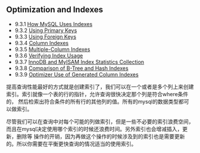 ## Optimization and Indexes
* 9.3.1 [How MySQL Uses Indexes](https://dev.mysql.com/doc/refman/5.7/en/mysql-indexes.html)
* 9.3.2 [Using Primary Keys](https://dev.mysql.com/doc/refman/5.7/en/optimizing-primary-keys.html)
* 9.3.3 [Using Foreign Keys](https://dev.mysql.com/doc/refman/5.7/en/optimizing-foreign-keys.html)
* 9.3.4 [Column Indexes](https://dev.mysql.com/doc/refman/5.7/en/column-indexes.html)
* 9.3.5 [Multiple-Column Indexes](https://dev.mysql.com/doc/refman/5.7/en/multiple-column-indexes.html)
* 9.3.6 [Verifying Index Usage](https://dev.mysql.com/doc/refman/5.7/en/verifying-index-usage.html)
* 9.3.7 [InnoDB and MyISAM Index Statistics Collection](https://dev.mysql.com/doc/refman/5.7/en/index-statistics.html)
* 9.3.8 [Comparison of B-Tree and Hash Indexes](https://dev.mysql.com/doc/refman/5.7/en/index-btree-hash.html)
* 9.3.9 [Optimizer Use of Generated Column Indexes](https://dev.mysql.com/doc/refman/5.7/en/generated-column-index-optimizations.html)

提高查询性能最好的方式就是创建索引了，我们可以在一个或者是多个列上来创建索引。索引就像一个表的行的指针，允许查询很快决定那个列是符合where条件的，
然后检索出符合条件的所有行的其他列的值。所有的mysql的数据类型都可以做索引。

尽管我们可以在查询中对每个可能的列做索引，但是一些不必要的索引浪费空间，而且在mysql决定使用哪个索引的时候还浪费时间。另外索引也会增减插入，更新，删除等
操作的开销，因为再做这个操作的时候涉及到的索引也是需要更新的。所以你需要在平衡更快查询的情况适当的使用索引。
